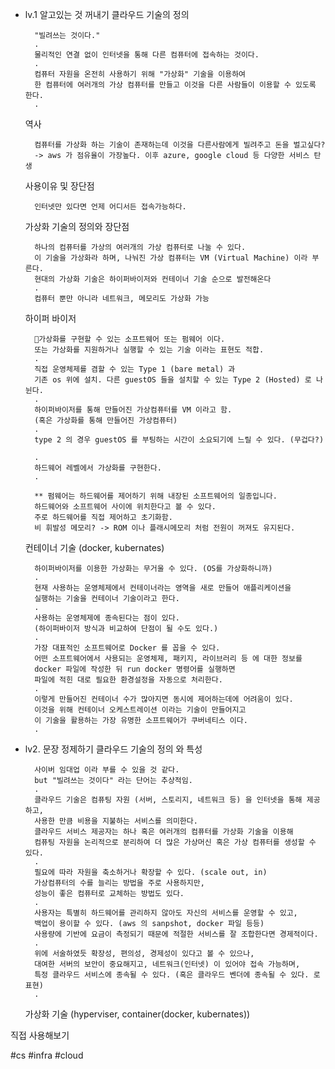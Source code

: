
* lv.1 알고있는 것 꺼내기
	클라우드 기술의 정의 
		
		"빌려쓰는 것이다." 
		.
		물리적인 연결 없이 인터넷을 통해 다른 컴퓨터에 접속하는 것이다. 
		.
		컴퓨터 자원을 온전히 사용하기 위해 "가상화" 기술을 이용하여 
		한 컴퓨터에 여러개의 가상 컴퓨터를 만들고 이것을 다른 사람들이 이용할 수 있도록 한다.
		.
		
	역사
		
		컴퓨터를 가상화 하는 기술이 존재하는데 이것을 다른사람에게 빌려주고 돈을 벌고싶다?
		-> aws 가 점유율이 가장높다. 이후 azure, google cloud 등 다양한 서비스 탄생 
		
	사용이유 및 장단점
		
		인터넷만 있다면 언제 어디서든 접속가능하다.
		
	가상화 기술의 정의와 장단점
		
		하나의 컴퓨터를 가상의 여러개의 가상 컴퓨터로 나눌 수 있다. 
		이 기술을 가상화라 하며, 나눠진 가상 컴퓨터는 VM (Virtual Machine) 이라 부른다. 
		현대의 가상화 기술은 하이퍼바이저와 컨테이너 기술 순으로 발전해온다 
		.
		컴퓨터 뿐만 아니라 네트워크, 메모리도 가상화 가능 
		
		
	하이퍼 바이저
		
		가상화를 구현할 수 있는 소프트웨어 또는 펌웨어 이다.
		또는 가상화를 지원하거나 실행할 수 있는 기술 이라는 표현도 적합. 
		.
		직접 운영체제를 겸할 수 있는 Type 1 (bare metal) 과 
		기존 os 위에 설치. 다른 guestOS 들을 설치할 수 있는 Type 2 (Hosted) 로 나뉜다.
		.
		하이퍼바이저를 통해 만들어진 가상컴퓨터를 VM 이라고 함. 
		(혹은 가상화를 통해 만들어진 가상컴퓨터)
		.
		type 2 의 경우 guestOS 를 부팅하는 시간이 소요되기에 느릴 수 있다. (무겁다?)
		
		.
		하드웨어 레벨에서 가상화를 구현한다. 
		.
		
		** 펌웨어는 하드웨어를 제어하기 위해 내장된 소프트웨어의 일종입니다. 
		하드웨어와 소프트웨어 사이에 위치한다고 볼 수 있다. 
		주로 하드웨어를 직접 제어하고 초기화함. 
		비 휘발성 메모리? -> ROM 이나 플래시메모리 처럼 전원이 꺼져도 유지된다.  
		
	컨테이너 기술 (docker, kubernates)
		
		하이퍼바이저를 이용한 가상화는 무거울 수 있다. (OS를 가상화하니까)
		.
		현재 사용하는 운영체제에서 컨테이너라는 영역을 새로 만들어 애플리케이션을
		실행하는 기술을 컨테이너 기술이라고 한다. 
		.
		사용하는 운영체제에 종속된다는 점이 있다. 
		(하이퍼바이저 방식과 비교하여 단점이 될 수도 있다.) 
		. 
		가장 대표적인 소프트웨어로 Docker 를 꼽을 수 있다.
		어떤 소프트웨어에서 사용되는 운영체제, 패키지, 라이브러리 등 에 대한 정보를 
		docker 파일에 작성한 뒤 run docker 명령어를 실행하면 
		파일에 적힌 대로 필요한 환경설정을 자동으로 처리한다. 
		. 
		이렇게 만들어진 컨테이너 수가 많아지면 동시에 제어하는데에 어려움이 있다. 
		이것을 위해 컨테이너 오케스트레이션 이라는 기술이 만들어지고 
		이 기술을 활용하는 가장 유명한 소프트웨어가 쿠버네티스 이다. 
		.
		

* lv2. 문장 정제하기
	클라우드 기술의 정의 와 특성
		
		사이버 임대업 이라 부를 수 있을 것 같다. 
		but "빌려쓰는 것이다" 라는 단어는 추상적임. 
		. 
		클라우드 기술은 컴퓨팅 자원 (서버, 스토리지, 네트워크 등) 을 인터넷을 통해 제공하고,
		사용한 만큼 비용을 지불하는 서비스를 의미한다. 
		클라우드 서비스 제공자는 하나 혹은 여러개의 컴퓨터를 가상화 기술을 이용해 
		컴퓨팅 자원을 논리적으로 분리하여 더 많은 가상머신 혹은 가상 컴퓨터를 생성할 수 있다. 
		. 
		필요에 따라 자원을 축소하거나 확장할 수 있다. (scale out, in)
		가상컴퓨터의 수를 늘리는 방법을 주로 사용하지만, 
		성능이 좋은 컴퓨터로 교체하는 방법도 있다. 
		.
		사용자는 특별히 하드웨어를 관리하지 않아도 자신의 서비스를 운영할 수 있고, 
		백업이 용이할 수 있다. (aws 의 sanpshot, docker 파일 등등)
		사용량에 기반에 요금이 측정되기 때문에 적절한 서비스를 잘 조합한다면 경제적이다.
		. 
		위에 서술하였듯 확장성, 편의성, 경제성이 있다고 볼 수 있으나, 
		대여한 서버의 보안이 중요해지고, 네트워크(인터넷) 이 있어야 접속 가능하며, 
		특정 클라우드 서비스에 종속될 수 있다. (혹은 클라우드 벤더에 종속될 수 있다. 로 표현)
		. 
	가상화 기술 (hyperviser, container(docker, kubernates))
		
		

직접 사용해보기  




#cs
#infra
#cloud